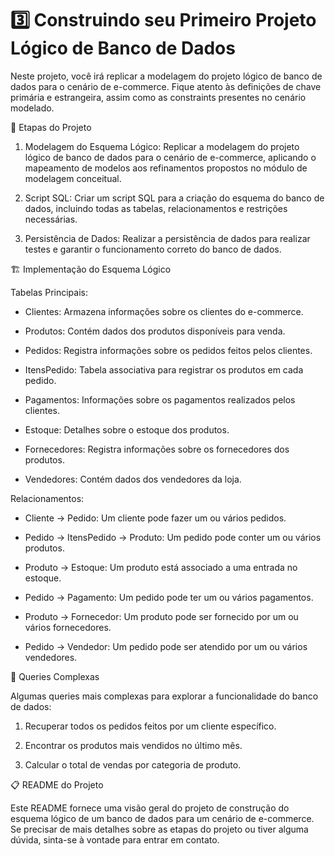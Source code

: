 # 3️⃣ Construindo seu Primeiro Projeto Lógico de Banco de Dados

Neste projeto, você irá replicar a modelagem do projeto lógico de banco de dados para o cenário de e-commerce. Fique atento às definições de chave primária e estrangeira, assim como as constraints presentes no cenário modelado.

📝 Etapas do Projeto

1. Modelagem do Esquema Lógico: Replicar a modelagem do projeto lógico de banco de dados para o cenário de e-commerce, aplicando o mapeamento de modelos aos refinamentos propostos no módulo de modelagem conceitual.

2. Script SQL: Criar um script SQL para a criação do esquema do banco de dados, incluindo todas as tabelas, relacionamentos e restrições necessárias.

3. Persistência de Dados: Realizar a persistência de dados para realizar testes e garantir o funcionamento correto do banco de dados.

🏗️ Implementação do Esquema Lógico

Tabelas Principais:

- Clientes: Armazena informações sobre os clientes do e-commerce.

- Produtos: Contém dados dos produtos disponíveis para venda.

- Pedidos: Registra informações sobre os pedidos feitos pelos clientes.

- ItensPedido: Tabela associativa para registrar os produtos em cada pedido.

- Pagamentos: Informações sobre os pagamentos realizados pelos clientes.

- Estoque: Detalhes sobre o estoque dos produtos.

- Fornecedores: Registra informações sobre os fornecedores dos produtos.

- Vendedores: Contém dados dos vendedores da loja.


Relacionamentos:

- Cliente -> Pedido: Um cliente pode fazer um ou vários pedidos.

- Pedido -> ItensPedido -> Produto: Um pedido pode conter um ou vários produtos.

- Produto -> Estoque: Um produto está associado a uma entrada no estoque.

- Pedido -> Pagamento: Um pedido pode ter um ou vários pagamentos.

- Produto -> Fornecedor: Um produto pode ser fornecido por um ou vários fornecedores.

- Pedido -> Vendedor: Um pedido pode ser atendido por um ou vários vendedores.

🧪 Queries Complexas

Algumas queries mais complexas para explorar a funcionalidade do banco de dados:

1. Recuperar todos os pedidos feitos por um cliente específico.

2. Encontrar os produtos mais vendidos no último mês.

3. Calcular o total de vendas por categoria de produto.

📋 README do Projeto

Este README fornece uma visão geral do projeto de construção do esquema lógico de um banco de dados para um cenário de e-commerce. Se precisar de mais detalhes sobre as etapas do projeto ou tiver alguma dúvida, sinta-se à vontade para entrar em contato.
